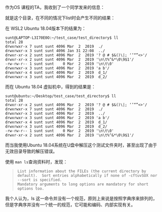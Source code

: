 作为OS 课程的TA，我收到了一个同学发来的信息：

就是这个目录，在不同的情况下list时会产生不同的结果：

在 WSL2 Ubuntu 18.04版本下的结果为：

```shell
sunt@LAPTOP-L3I70E0O:~/test_case/test_directory$ ll
total 28
drwxrwxr-x 7 sunt sunt 4096 Mar  2  2019  ./
drwxrwxr-x 3 sunt sunt 4096 Jan 31 22:08  ../
drwxr-xr-x 2 sunt sunt 4096 Mar  2  2019 '? @ # $&()\|; ‘’“”<>'/
drwxr-xr-x 2 sunt sunt 4096 Mar  2  2019 '\n\t%^&*\0\9$1'/
-rw-rw-r-- 1 sunt sunt    0 Mar  2  2019 '\n\t\0'
drwxrwxr-x 3 sunt sunt 4096 Mar  2  2019 'a b'/
drwxrwxr-x 4 sunt sunt 4096 Mar  2  2019  d_1/
drwxrwxr-x 3 sunt sunt 4096 Mar  2  2019  d_2/
```

而在 Ubuntu 18.04 虚拟机中，得到的结果是：

```shell
sunt@ubuntu:~/Desktop/test_case/test_directory$ ll
total 28
drwxr-xr-x 2 sunt sunt 4096 Mar  2  2019 '? @ # $&()\|; ‘’“”<>'/
drwxrwxr-x 7 sunt sunt 4096 Mar  2  2019  ./
drwxrwxr-x 3 sunt sunt 4096 Mar  2  2019  ../
drwxrwxr-x 3 sunt sunt 4096 Mar  2  2019 'a b'/
drwxrwxr-x 4 sunt sunt 4096 Mar  2  2019  d_1/
drwxrwxr-x 3 sunt sunt 4096 Mar  2  2019  d_2/
-rw-rw-r-- 1 sunt sunt    0 Mar  2  2019 '\n\t\0'
drwxr-xr-x 2 sunt sunt 4096 Mar  2  2019 '\n\t%^&*\0\9$1'/
```

而当我使用Ubuntu 18.04系统在U盘中解压这个测试文件夹时，甚至出现了由于无效目录导致的解压错误。

使用 `man ls`查询资料时，发现： 
> ```
> List information about the FILEs (the current directory by default).  Sort entries alphabetically if none of -cftuvSUX nor --sort is specified.
> Mandatory arguments to long options are mandatory for short options too.
> ```

我个人认为，ls 这一命令并没有一个规范，原则上来说是按照字典序来排列的，但是字典序并没有一个统一的规范，它可能和编码、内部实现有关。

